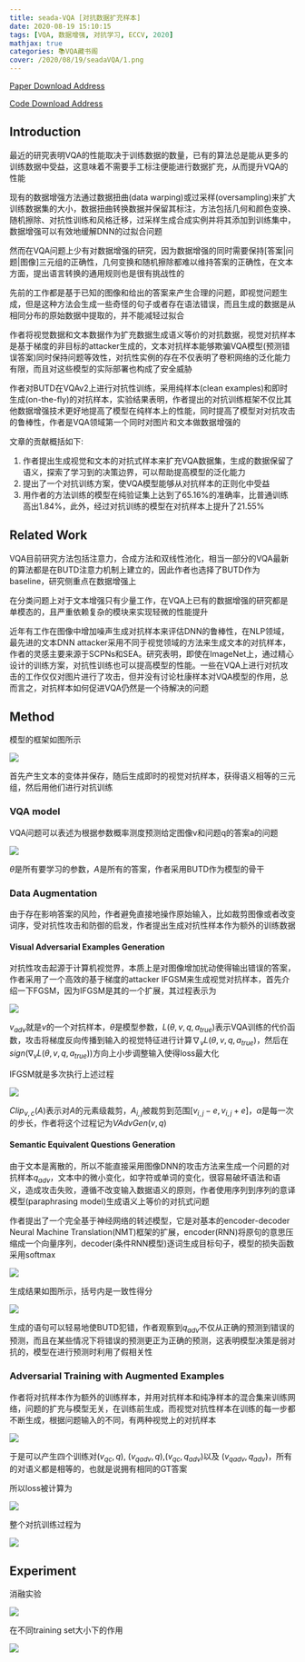 ```yaml
---
title: seada-VQA [对抗数据扩充样本]
date: 2020-08-19 15:10:15
tags: [VQA, 数据增强, 对抗学习, ECCV, 2020]
mathjax: true
categories: 📚VQA藏书阁
cover: /2020/08/19/seadaVQA/1.png
---
```

[Paper Download Address](https://arxiv.org/abs/2007.09592)

[Code Download Address](https://github.com/zaynmi/seada-vqa)

## Introduction

最近的研究表明VQA的性能取决于训练数据的数量，已有的算法总是能从更多的训练数据中受益，这意味着不需要手工标注便能进行数据扩充，从而提升VQA的性能

现有的数据增强方法通过数据扭曲(data warping)或过采样(oversampling)来扩大训练数据集的大小，数据扭曲转换数据并保留其标注，方法包括几何和颜色变换、随机擦除、对抗性训练和风格迁移，过采样生成合成实例并将其添加到训练集中，数据增强可以有效地缓解DNN的过拟合问题

然而在VQA问题上少有对数据增强的研究，因为数据增强的同时需要保持[答案|问题|图像]三元组的正确性，几何变换和随机擦除都难以维持答案的正确性，在文本方面，提出语言转换的通用规则也是很有挑战性的

先前的工作都是基于已知的图像和给出的答案来产生合理的问题，即视觉问题生成，但是这种方法会生成一些奇怪的句子或者存在语法错误，而且生成的数据是从相同分布的原始数据中提取的，并不能减轻过拟合

作者将视觉数据和文本数据作为扩充数据生成语义等价的对抗数据，视觉对抗样本是基于梯度的非目标的attacker生成的，文本对抗样本能够欺骗VQA模型(预测错误答案)同时保持问题等效性，对抗性实例的存在不仅表明了卷积网络的泛化能力有限，而且对这些模型的实际部署也构成了安全威胁

作者对BUTD在VQAv2上进行对抗性训练，采用纯样本(clean examples)和即时生成(on-the-fly)的对抗样本，实验结果表明，作者提出的对抗训练框架不仅比其他数据增强技术更好地提高了模型在纯样本上的性能，同时提高了模型对对抗攻击的鲁棒性，作者是VQA领域第一个同时对图片和文本做数据增强的

文章的贡献概括如下:

1. 作者提出生成视觉和文本的对抗式样本来扩充VQA数据集，生成的数据保留了语义，探索了学习到的决策边界，可以帮助提高模型的泛化能力
2. 提出了一个对抗训练方案，使VQA模型能够从对抗样本的正则化中受益
3. 用作者的方法训练的模型在纯验证集上达到了65.16%的准确率，比普通训练高出1.84%，此外，经过对抗训练的模型在对抗样本上提升了21.55%

## Related Work

VQA目前研究方法包括注意力，合成方法和双线性池化，相当一部分的VQA最新的算法都是在BUTD注意力机制上建立的，因此作者也选择了BUTD作为baseline，研究侧重点在数据增强上

在分类问题上对于文本增强只有少量工作，在VQA上已有的数据增强的研究都是单模态的，且严重依赖复杂的模块来实现轻微的性能提升

近年有工作在图像中增加噪声生成对抗样本来评估DNN的鲁棒性，在NLP领域，最先进的文本DNN attacker采用不同于视觉领域的方法来生成文本的对抗样本，作者的灵感主要来源于SCPNs和SEA。研究表明，即使在ImageNet上，通过精心设计的训练方案，对抗性训练也可以提高模型的性能。一些在VQA上进行对抗攻击的工作仅仅对图片进行了攻击，但并没有讨论杜康样本对VQA模型的作用，总而言之，对抗样本如何促进VQA仍然是一个待解决的问题

## Method

模型的框架如图所示

![](1.png)

首先产生文本的变体并保存，随后生成即时的视觉对抗样本，获得语义相等的三元组，然后用他们进行对抗训练

### VQA model

VQA问题可以表述为根据参数概率测度预测给定图像v和问题q的答案a的问题

![](2.png)

$\theta$是所有要学习的参数，$A$是所有的答案，作者采用BUTD作为模型的骨干

### Data Augmentation

由于存在影响答案的风险，作者避免直接地操作原始输入，比如裁剪图像或者改变词序，受对抗性攻击和防御的启发，作者提出生成对抗性样本作为额外的训练数据

#### Visual Adversarial Examples Generation

对抗性攻击起源于计算机视觉界，本质上是对图像增加扰动使得输出错误的答案，作者采用了一个高效的基于梯度的attacker IFGSM来生成视觉对抗样本，首先介绍一下FGSM，因为IFGSM是其的一个扩展，其过程表示为

![](3.png)

$v_{adv}$就是$v$的一个对抗样本，$\theta$是模型参数，$L(\theta,v,q,a_{true})$表示VQA训练的代价函数，攻击将梯度反向传播到输入的视觉特征进行计算$\nabla_vL(\theta,v,q,a_{true})$，然后在$sign(\nabla_vL(\theta,v,q,a_{true}))$方向上小步调整输入使得loss最大化

IFGSM就是多次执行上述过程

![](4.png)

$Clip_{v,c}(A)$表示对$A$的元素级裁剪，$A_{i,j}$被裁剪到范围$[v_{i,j}-e,v_{i,j}+e]$，$\alpha$是每一次的步长，作者将这个过程记为$VAdvGen(v,q)$

#### Semantic Equivalent Questions Generation

由于文本是离散的，所以不能直接采用图像DNN的攻击方法来生成一个问题的对抗样本$q_{adv}$，文本中的微小变化，如字符或单词的变化，很容易破坏语法和语义，造成攻击失败，遵循不改变输入数据语义的原则，作者使用序列到序列的意译模型(paraphrasing model)生成语义上等价的对抗式问题

作者提出了一个完全基于神经网络的转述模型，它是对基本的encoder-decoder Neural Machine Translation(NMT)框架的扩展，encoder(RNN)将原句的意思压缩成一个向量序列，decoder(条件RNN模型)逐词生成目标句子，模型的损失函数采用softmax

![](5.png)

生成结果如图所示，括号内是一致性得分

![](6.png)

生成的语句可以轻易地使BUTD犯错，作者观察到$q_{adv}$不仅从正确的预测到错误的预测，而且在某些情况下将错误的预测更正为正确的预测，这表明模型决策是弱对抗的，模型在进行预测时利用了假相关性

### Adversarial Training with Augmented Examples

作者将对抗样本作为额外的训练样本，并用对抗样本和纯净样本的混合集来训练网络，问题的扩充与模型无关，在训练前生成，而视觉对抗性样本在训练的每一步都不断生成，根据问题输入的不同，有两种视觉上的对抗样本

![](7.png)

于是可以产生四个训练对$(v_{qc},q)$, $(v_{qadv},q)$,$(v_{qc},q_{adv})$以及 $(v_{qadv},q_{adv})$，所有的对语义都是相等的，也就是说拥有相同的GT答案

所以loss被计算为

![](8.png)

整个对抗训练过程为

![](9.png)

## Experiment

消融实验

![](10.png)

在不同training set大小下的作用

![](11.png)

